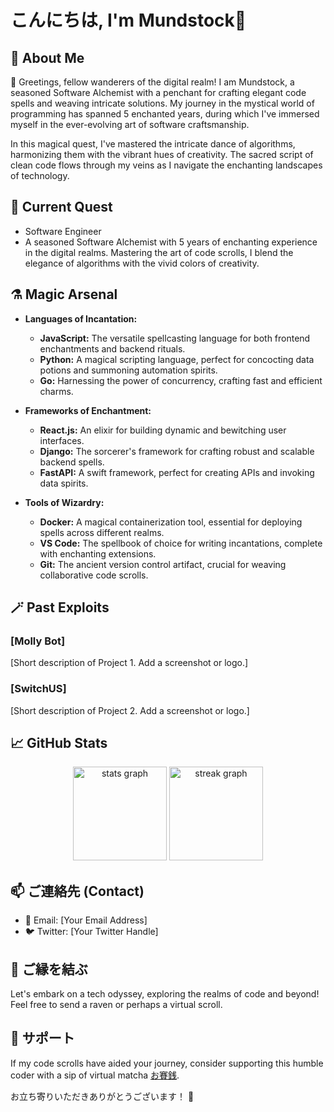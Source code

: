 # こんにちは, I'm Mundstock👋

## 🗻 About Me

🌸 Greetings, fellow wanderers of the digital realm! I am Mundstock, a seasoned Software Alchemist with a penchant for crafting elegant code spells and weaving intricate solutions. My journey in the mystical world of programming has spanned 5 enchanted years, during which I've immersed myself in the ever-evolving art of software craftsmanship.

In this magical quest, I've mastered the intricate dance of algorithms, harmonizing them with the vibrant hues of creativity. The sacred script of clean code flows through my veins as I navigate the enchanting landscapes of technology.


## 🔮 Current Quest

- Software Engineer
- A seasoned Software Alchemist with 5 years of enchanting experience in the digital realms. Mastering the art of code scrolls, I blend the elegance of algorithms with the vivid colors of creativity.

## ⚗️ Magic Arsenal

- **Languages of Incantation:**
  - **JavaScript:** The versatile spellcasting language for both frontend enchantments and backend rituals.
  - **Python:** A magical scripting language, perfect for concocting data potions and summoning automation spirits.
  - **Go:** Harnessing the power of concurrency, crafting fast and efficient charms.

- **Frameworks of Enchantment:**
  - **React.js:** An elixir for building dynamic and bewitching user interfaces.
  - **Django:** The sorcerer's framework for crafting robust and scalable backend spells.
  - **FastAPI:** A swift framework, perfect for creating APIs and invoking data spirits.

- **Tools of Wizardry:**
  - **Docker:** A magical containerization tool, essential for deploying spells across different realms.
  - **VS Code:** The spellbook of choice for writing incantations, complete with enchanting extensions.
  - **Git:** The ancient version control artifact, crucial for weaving collaborative code scrolls.

## 🪄 Past Exploits

### [Molly Bot]

[Short description of Project 1. Add a screenshot or logo.]

### [SwitchUS]

[Short description of Project 2. Add a screenshot or logo.]

## 📈 GitHub Stats

<div align="center">
  <img src="https://github-readme-stats.vercel.app/api?username=mundstockGG&hide_title=false&hide_rank=false&show_icons=true&include_all_commits=true&count_private=true&disable_animations=false&theme=rose_pine&locale=en&hide_border=true&order=1" height="150" alt="stats graph"  />
  <img src="https://streak-stats.demolab.com?user=mundstockGG&locale=en&mode=daily&theme=rose_pine&hide_border=true&border_radius=5&order=3" height="150" alt="streak graph"  />
</div>

## 📫 ご連絡先 (Contact)

- 📧 Email: [Your Email Address]
- 🐦 Twitter: [Your Twitter Handle]

## 🤝 ご縁を結ぶ

Let's embark on a tech odyssey, exploring the realms of code and beyond! Feel free to send a raven or perhaps a virtual scroll.

## 🙏 サポート

If my code scrolls have aided your journey, consider supporting this humble coder with a sip of virtual matcha [お賽銭](#).

お立ち寄りいただきありがとうございます！ 🌟
